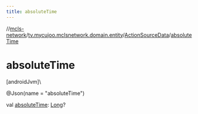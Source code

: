```yaml
---
title: absoluteTime
---
```

//[mcls-network](../../../index.html)/[tv.mycujoo.mclsnetwork.domain.entity](../index.html)/[ActionSourceData](index.html)/[absoluteTime](absolute-time.html)



# absoluteTime



[androidJvm]\




@Json(name = &quot;absoluteTime&quot;)



val [absoluteTime](absolute-time.html): [Long](https://kotlinlang.org/api/latest/jvm/stdlib/kotlin/-long/index.html)?




